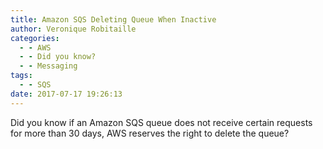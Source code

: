 ```yaml
---
title: Amazon SQS Deleting Queue When Inactive
author: Veronique Robitaille
categories:
  - - AWS
  - - Did you know?
  - - Messaging
tags:
  - - SQS
date: 2017-07-17 19:26:13
---
```


Did you know if an Amazon SQS queue does not receive certain requests for more than 30 days, AWS reserves the right to delete the queue?
